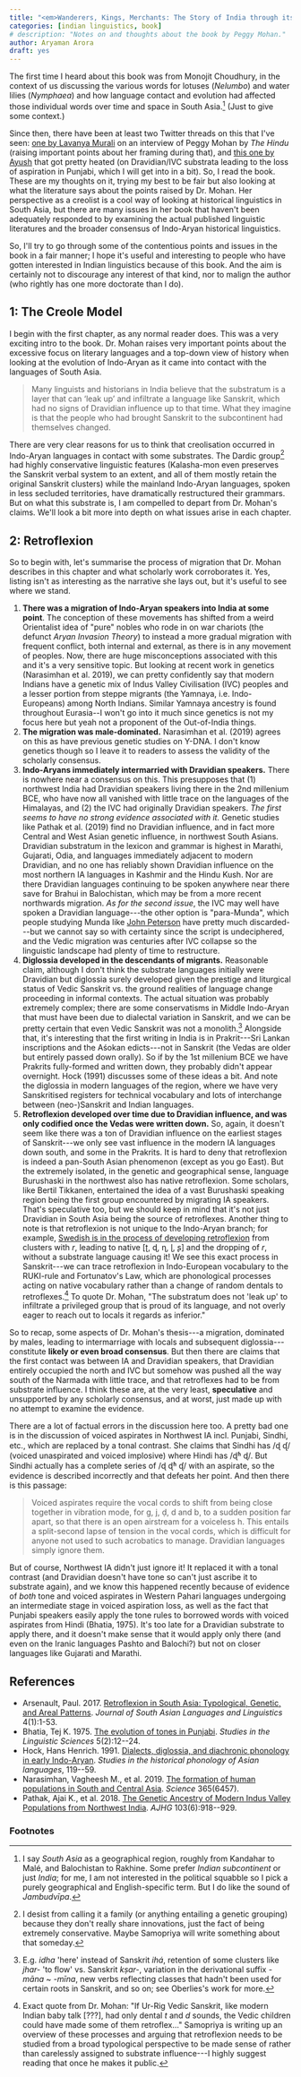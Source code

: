 ```yaml
---
title: "<em>Wanderers, Kings, Merchants: The Story of India through its Languages</em>"
categories: [indian linguistics, book]
# description: "Notes on and thoughts about the book by Peggy Mohan."
author: Aryaman Arora
draft: yes
---
```


The first time I heard about this book was from Monojit Choudhury, in the context of us discussing the various words for lotuses (*Nelumbo*) and water lilies (*Nymphaea*) and how language contact and evolution had affected those individual words over time and space in South Asia.[^1] (Just to give some context.)

Since then, there have been at least two Twitter threads on this that I've seen: [one by Lavanya Murali](https://twitter.com/anthrocharya/status/1397155457530220551?s=20) on an interview of Peggy Mohan by *The Hindu* (raising important points about her framing during that), and [this one by Ayush](https://twitter.com/LotusTile/status/1411938297262215180?s=20) that got pretty heated (on Dravidian/IVC substrata leading to the loss of aspiration in Punjabi, which I will get into in a bit). So, I read the book. These are my thoughts on it, trying my best to be fair but also looking at what the literature says about the points raised by Dr. Mohan. Her perspective as a creolist is a cool way of looking at historical linguistics in South Asia, but there are many issues in her book that haven't been adequately responded to by examining the actual published linguistic literatures and the broader consensus of Indo-Aryan historical linguistics.

So, I'll try to go through some of the contentious points and issues in the book in a fair manner; I hope it's useful and interesting to people who have gotten interested in Indian linguistics because of this book. And the aim is certainly not to discourage any interest of that kind, nor to malign the author (who rightly has one more doctorate than I do).

## 1: The Creole Model

I begin with the first chapter, as any normal reader does. This was a very exciting intro to the book. Dr. Mohan raises very important points about the excessive focus on literary languages and a top-down view of history when looking at the evolution of Indo-Aryan as it came into contact with the languages of South Asia.

> Many linguists and historians in India believe that the substratum is a layer that can ‘leak up’ and infiltrate a language like Sanskrit, which had no signs of Dravidian influence up to that time. What they imagine is that the people who had brought Sanskrit to the subcontinent had themselves changed.

There are very clear reasons for us to think that creolisation occurred in Indo-Aryan languages in contact with some substrates. The Dardic group[^2] had highly conservative linguistic features (Kalasha-mon even preserves the Sanskrit verbal system to an extent, and all of them mostly retain the original Sanskrit clusters) while the mainland Indo-Aryan languages, spoken in less secluded territories, have dramatically restructured their grammars. But on what this substrate is, I am compelled to depart from Dr. Mohan's claims. We'll look a bit more into depth on what issues arise in each chapter.

## 2: Retroflexion
So to begin with, let's summarise the process of migration that Dr. Mohan describes in this chapter and what scholarly work corroborates it. Yes, listing isn't as interesting as the narrative she lays out, but it's useful to see where we stand.

1. **There was a migration of Indo-Aryan speakers into India at some point**. The conception of these movements has shifted from a weird Orientalist idea of "pure" nobles who rode in on war chariots (the defunct *Aryan Invasion Theory*) to instead a more gradual migration with frequent conflict, both internal and external, as there is in any movement of peoples. Now, there are huge misconceptions associated with this and it's a very sensitive topic. But looking at recent work in genetics (Narasimhan et al. 2019), we can pretty confidently say that modern Indians have a genetic mix of Indus Valley Civilisation (IVC) peoples and a lesser portion from steppe migrants (the Yamnaya, i.e. Indo-Europeans) among North Indians. Similar Yamnaya ancestry is found throughout Eurasia--I won't go into it much since genetics is not my focus here but yeah not a proponent of the Out-of-India things.
2. **The migration was male-dominated.** Narasimhan et al. (2019) agrees on this as have previous genetic studies on Y-DNA. I don't know genetics though so I leave it to readers to assess the validity of the scholarly consensus.
3. **Indo-Aryans immediately intermarried with Dravidian speakers.** There is nowhere near a consensus on this. This presupposes that (1) northwest India had Dravidian speakers living there in the 2nd millenium BCE, who have now all vanished with little trace on the languages of the Himalayas, and (2) the IVC had originally Dravidian speakers. *The first seems to have no strong evidence associated with it.* Genetic studies like Pathak et al. (2019) find no Dravidian influence, and in fact more Central and West Asian genetic influence, in northwest South Asians. Dravidian substratum in the lexicon and grammar is highest in Marathi, Gujarati, Odia, and languages immediately adjacent to modern Dravidian, and no one has reliably shown Dravidian influence on the most northern IA languages in Kashmir and the Hindu Kush. Nor are there Dravidian languages continuing to be spoken anywhere near there save for Brahui in Balochistan, which may be from a more recent northwards migration. *As for the second issue*, the IVC may well have spoken a Dravidian language---the other option is "para-Munda", which people studying Munda like [John Peterson](https://www.isfas.uni-kiel.de/de/linguistik/mitarbeitende/john-peterson) have pretty much discarded---but we cannot say so with certainty since the script is undeciphered, and the Vedic migration was centuries after IVC collapse so the linguistic landscape had plenty of time to restructure.
4. **Diglossia developed in the descendants of migrants.** Reasonable claim, although I don't think the substrate languages initially were Dravidian but diglossia surely developed given the prestige and liturgical status of Vedic Sanskrit vs. the ground realities of language change proceeding in informal contexts. The actual situation was probably extremely complex; there are some conservatisms in Middle Indo-Aryan that must have been due to dialectal variation in Sanskrit, and we can be pretty certain that even Vedic Sanskrit was not a monolith.[^3] Alongside that, it's interesting that the first writing in India is in Prakrit---Sri Lankan inscriptions and the Aśokan edicts---not in Sanskrit (the Vedas are older but entirely passed down orally). So if by the 1st millenium BCE we have Prakrits fully-formed and written down, they probably didn't appear overnight. Hock (1991) discusses some of these ideas a bit. And note the diglossia in modern languages of the region, where we have very Sanskritised registers for technical vocabulary and lots of interchange between (neo-)Sanskrit and Indian languages.
5. **Retroflexion developed over time due to Dravidian influence, and was only codified once the Vedas were written down.** So, again, it doesn't seem like there was a ton of Dravidian influence on the earliest stages of Sanskrit---we only see vast influence in the modern IA languages down south, and some in the Prakrits. It is hard to deny that retroflexion is indeed a pan-South Asian phenomenon (except as you go East). But the extremely isolated, in the genetic and geographical sense, language Burushaski in the northwest also has native retroflexion. Some scholars, like Bertil Tikkanen, entertained the idea of a vast Burushaski speaking region being the first group encountered by migrating IA speakers. That's speculative too, but we should keep in mind that it's not just Dravidian in South Asia being the source of retroflexes. Another thing to note is that retroflexion is not unique to the Indo-Aryan branch; for example, [Swedish is in the process of developing retroflexion](https://en.wikipedia.org/wiki/Swedish_phonology#Sonorants) from clusters with *r*, leading to native [ʈ, ɖ, ɳ, ɭ, ʂ] and the dropping of *r*, without a substrate language causing it! We see this exact process in Sanskrit---we can trace retroflexion in Indo-European vocabulary to the RUKI-rule and Fortunatov's Law, which are phonological processes acting on native vocabulary rather than a change of random dentals to retroflexes.[^samo] To quote Dr. Mohan, "The substratum does not 'leak up' to infiltrate a privileged group that is proud of its language, and not overly eager to reach out to locals it regards as inferior."

So to recap, some aspects of Dr. Mohan's thesis---a migration, dominated by males, leading to intermarriage with locals and subsequent diglossia---constitute **likely or even broad consensus**. But then there are claims that the first contact was between IA and Dravidian speakers, that Dravidian entirely occupied the north and IVC but somehow was pushed all the way south of the Narmada with little trace, and that retroflexes had to be from substrate influence. I think these are, at the very least, **speculative** and unsupported by any scholarly consensus, and at worst, just made up with no attempt to examine the evidence.

There are a lot of factual errors in the discussion here too. A pretty bad one is in the discussion of voiced aspirates in Northwest IA incl. Punjabi, Sindhi, etc., which are replaced by a tonal contrast. She claims that Sindhi has /ɖ ᶑ/ (voiced unaspirated and voiced implosive) where Hindi has /ɖʱ ɖ/. But Sindhi actually has a complete series of /ɖ ɖʱ ᶑ/ with an aspirate, so the evidence is described incorrectly and that defeats her point. And then there is this passage:
> Voiced aspirates require the vocal cords to shift from being close together in vibration mode, for g, j, ḍ, d and b, to a sudden position far apart, so that there is an open airstream for a voiceless h. This entails a split-second lapse of tension in the vocal cords, which is difficult for anyone not used to such acrobatics to manage. Dravidian languages simply ignore them.

But of course, Northwest IA didn't just ignore it! It replaced it with a tonal contrast (and Dravidian doesn't have tone so can't just ascribe it to substrate again), and we know this happened recently because of evidence of *both* tone and voiced aspirates in Western Pahari languages undergoing an intermediate stage in voiced aspiration loss, as well as the fact that Punjabi speakers easily apply the tone rules to borrowed words with voiced aspirates from Hindi (Bhatia, 1975). It's too late for a Dravidian substrate to apply there, and it doesn't make sense that it would apply only there (and even on the Iranic languages Pashto and Balochi?) but not on closer languages like Gujarati and Marathi.

## References
* Arsenault, Paul. 2017. [Retroflexion in South Asia: Typological, Genetic, and Areal Patterns](https://www.proquest.com/scholarly-journals/retroflexion-south-asia-typological-genetic-areal/docview/1876538885/se-2?accountid=11091). *Journal of South Asian Languages and Linguistics* 4(1):1-53.
* Bhatia, Tej K. 1975. [The evolution of tones in Punjabi](https://www.ideals.illinois.edu/handle/2142/26491). *Studies in the Linguistic Sciences* 5(2):12--24.
* Hock, Hans Henrich. 1991. [Dialects, diglossia, and diachronic phonology in early Indo-Aryan](https://books.google.ch/books?id=8fVBAAAAQBAJ&lpg=PA119&ots=1RiwMlzoK9&dq=sanskrit%20diglossia%20vedic&lr&pg=PA119#v=onepage&q&f=false). *Studies in the historical phonology of Asian languages*, 119--59.
* Narasimhan, Vagheesh M., et al. 2019. [The formation of human populations in South and Central Asia](https://science.sciencemag.org/content/365/6457/eaat7487). *Science* 365(6457).
* Pathak, Ajai K., et al. 2018. [The Genetic Ancestry of Modern Indus Valley Populations from Northwest India](https://www.sciencedirect.com/science/article/pii/S0002929718303987). *AJHG* 103(6):918--929.

### Footnotes
[^1]: I say *South Asia* as a geographical region, roughly from Kandahar to Malé, and Balochistan to Rakhine. Some prefer *Indian subcontinent* or just *India*; for me, I am not interested in the political squabble so I pick a purely geographical and English-specific term. But I do like the sound of *Jambudvīpa*.
[^2]: I desist from calling it a family (or anything entailing a genetic grouping) because they don't really share innovations, just the fact of being extremely conservative. Maybe Samopriya will write something about that someday.
[^3]: E.g. *idha* 'here' instead of Sanskrit *ihá*, retention of some clusters like *jhar-* 'to flow' vs. Sanskrit *kṣar-*, variation in the derivational suffix *-māna* ~ *-mīna*, new verbs reflecting classes that hadn't been used for certain roots in Sanskrit, and so on; see Oberlies's work for more.
[^samo]: Exact quote from Dr. Mohan: "If Ur-Rig Vedic Sanskrit, like modern Indian baby talk [???], had only dental *t* and *d* sounds, the Vedic children could have made some of them retroflex..." Samopriya is writing up an overview of these processes and arguing that retroflexion needs to be studied from a broad typological perspective to be made sense of rather than carelessly assigned to substrate influence---I highly suggest reading that once he makes it public.